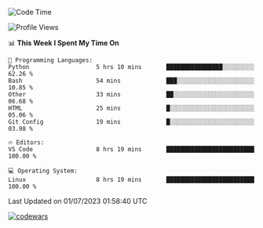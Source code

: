 <!--START_SECTION:waka-->
![Code Time](http://img.shields.io/badge/Code%20Time-212%20hrs%2047%20mins-blue)

![Profile Views](http://img.shields.io/badge/Profile%20Views-104-blue)

📊 **This Week I Spent My Time On** 

```text
💬 Programming Languages: 
Python                   5 hrs 10 mins       ████████████████░░░░░░░░░   62.26 % 
Bash                     54 mins             ███░░░░░░░░░░░░░░░░░░░░░░   10.85 % 
Other                    33 mins             ██░░░░░░░░░░░░░░░░░░░░░░░   06.68 % 
HTML                     25 mins             █░░░░░░░░░░░░░░░░░░░░░░░░   05.06 % 
Git Config               19 mins             █░░░░░░░░░░░░░░░░░░░░░░░░   03.98 % 

🔥 Editors: 
VS Code                  8 hrs 19 mins       █████████████████████████   100.00 % 

💻 Operating System: 
Linux                    8 hrs 19 mins       █████████████████████████   100.00 % 
```


 Last Updated on 01/07/2023 01:58:40 UTC
<!--END_SECTION:waka-->
[![codewars](https://www.codewars.com/users/Delitel/badges/large)](https://www.codewars.com/users/Delitel)   

